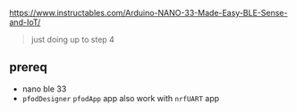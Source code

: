 https://www.instructables.com/Arduino-NANO-33-Made-Easy-BLE-Sense-and-IoT/

> just doing up to step 4 

## prereq

- nano ble 33 
- `pfodDesigner` `pfodApp` app also work with `nrfUART` app


##